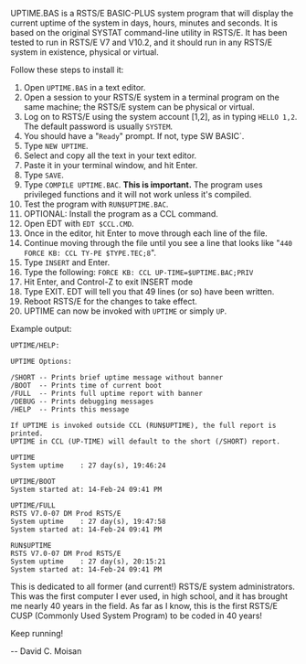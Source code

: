 UPTIME.BAS is a RSTS/E BASIC-PLUS system program that will display the current uptime of the system in days, hours, minutes and seconds.
It is based on the original SYSTAT command-line utility in RSTS/E.
It has been tested to run in RSTS/E V7 and V10.2, and it should run in any RSTS/E system in existence, physical or virtual.

Follow these steps to install it:

1. Open `UPTIME.BAS` in a text editor.
2. Open a session to your RSTS/E system in a terminal program on the same machine; the RSTS/E system can be physical or virtual.
3. Log on to RSTS/E using the system account [1,2], as in typing `HELLO 1,2`.  The default password is usually `SYSTEM`.
4. You should have a "`Ready`" prompt.  If not, type SW BASIC`.
5. Type `NEW UPTIME`.
6. Select and copy all the text in your text editor.
7. Paste it in your terminal window, and hit Enter.
8. Type `SAVE`.
9. Type `COMPILE UPTIME.BAC`.  **This is important.** The program uses privileged functions and it will not work unless it's compiled.
10. Test the program with `RUN$UPTIME.BAC`.
11. OPTIONAL:  Install the program as a CCL command.
12. Open EDT with `EDT $CCL.CMD`.
13. Once in the editor, hit Enter to move through each line of the file.
14. Continue moving through the file until you see a line that looks like "`440    FORCE KB: CCL TY-PE $TYPE.TEC;8`".
15. Type `INSERT` and Enter.
16. Type the following: `FORCE KB: CCL UP-TIME=$UPTIME.BAC;PRIV`
17. Hit Enter, and Control-Z to exit INSERT mode
18. Type EXIT. EDT will tell you that 49 lines (or so) have been written.
19. Reboot RSTS/E for the changes to take effect.
20. UPTIME can now be invoked with `UPTIME` or simply `UP`.

Example output:

```
UPTIME/HELP:

UPTIME Options:

/SHORT -- Prints brief uptime message without banner
/BOOT  -- Prints time of current boot
/FULL  -- Prints full uptime report with banner
/DEBUG -- Prints debugging messages
/HELP  -- Prints this message

If UPTIME is invoked outside CCL (RUN$UPTIME), the full report is printed.
UPTIME in CCL (UP-TIME) will default to the short (/SHORT) report.

UPTIME
System uptime    : 27 day(s), 19:46:24

UPTIME/BOOT
System started at: 14-Feb-24 09:41 PM

UPTIME/FULL
RSTS V7.0-07 DM Prod RSTS/E
System uptime    : 27 day(s), 19:47:58
System started at: 14-Feb-24 09:41 PM

RUN$UPTIME
RSTS V7.0-07 DM Prod RSTS/E
System uptime    : 27 day(s), 20:15:21
System started at: 14-Feb-24 09:41 PM
```

This is dedicated to all former (and current!) RSTS/E system administrators.  This was the first computer I ever used, in high school, and it has brought me nearly 40 years in the field. As far as I know, this is the first RSTS/E CUSP (Commonly Used System Program) to be coded in 40 years!

Keep running!

-- David C. Moisan



